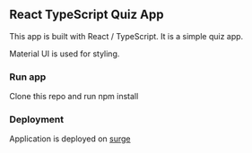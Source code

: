 ## React TypeScript Quiz App

This app is built with React / TypeScript. It is a simple quiz app.

Material UI is used for styling.

### Run app
Clone this repo and run npm install

### Deployment
Application is deployed on [surge](https://react-ts-quiz.surge.sh)
